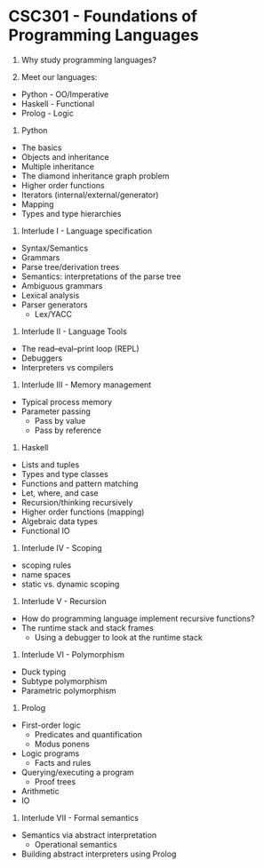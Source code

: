 # CSC301 - Foundations of Programming Languages


1. Why study programming languages?

1. Meet our languages:
  * Python - OO/Imperative
  * Haskell - Functional
  * Prolog - Logic

1. Python
  * The basics
  * Objects and inheritance
  * Multiple inheritance
  * The diamond inheritance graph problem
  * Higher order functions
  * Iterators (internal/external/generator)
  * Mapping
  * Types and type hierarchies

1. Interlude I - Language specification
  * Syntax/Semantics
  * Grammars
  * Parse tree/derivation trees
  * Semantics: interpretations of the parse tree
  * Ambiguous grammars
  * Lexical analysis
  * Parser generators
    * Lex/YACC

1. Interlude II - Language Tools
  * The read–eval–print loop (REPL)
  * Debuggers
  * Interpreters vs compilers

1. Interlude III - Memory management
  * Typical process memory
  * Parameter passing
    * Pass by value
    * Pass by reference

1. Haskell
  * Lists and tuples
  * Types and type classes
  * Functions and pattern matching
  * Let, where, and case
  * Recursion/thinking recursively
  * Higher order functions (mapping)
  * Algebraic data types
  * Functional IO

1. Interlude IV - Scoping
  * scoping rules
  * name spaces
  * static vs. dynamic scoping

1. Interlude V - Recursion
  * How do programming language implement recursive functions?
  * The runtime stack and stack frames
    * Using a debugger to look at the runtime stack

1. Interlude VI - Polymorphism
  * Duck typing
  * Subtype polymorphism
  * Parametric polymorphism

1. Prolog
  * First-order logic
    * Predicates and quantification
    * Modus ponens
  * Logic programs
    * Facts and rules
  * Querying/executing a program
    * Proof trees
  * Arithmetic
  * IO

1. Interlude VII - Formal semantics
  * Semantics via abstract interpretation
    * Operational semantics
  * Building abstract interpreters using Prolog
